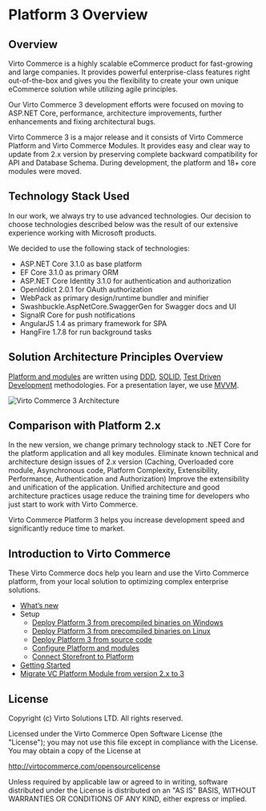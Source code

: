# Platform 3 Overview

## Overview

Virto Commerce is a highly scalable eCommerce product for fast-growing and large companies. It provides powerful enterprise-class features right out-of-the-box and gives you the flexibility to create your own unique eCommerce solution while utilizing agile principles.

Our Virto Commerce 3 development efforts were focused on moving to ASP.NET Core, performance, architecture improvements, further enhancements and fixing architectural bugs.

Virto Commerce 3 is a major release and it consists of Virto Commerce Platform and Virto Commerce Modules. It provides easy and clear way to update from 2.x version by preserving complete backward compatibility for API and Database Schema. During development, the platform and 18+ core modules were moved.

## Technology Stack Used

In our work, we always try to use advanced technologies. Our decision to choose technologies described below was the result of our extensive experience working with Microsoft products.

We decided to use the following stack of technologies:

* ASP.NET Core 3.1.0 as base platform
* EF Core 3.1.0 as primary ORM
* ASP.NET Core Identity 3.1.0 for authentication and authorization
* OpenIddict 2.0.1 for OAuth authorization
* WebPack as primary design/runtime bundler and minifier
* Swashbuckle.AspNetCore.SwaggerGen for Swagger docs and UI
* SignalR Core for push notifications
* AngularJS 1.4 as primary framework for SPA
* HangFire 1.7.8 for run background tasks

## Solution Architecture Principles Overview

<a class="crosslink" href="https://virtocommerce.com/glossary/what-is-b2b-ecommerce" target="_blank">Platform and modules</a> are written using <a href="https://en.wikipedia.org/wiki/Domain-driven_design" rel="nofollow">DDD</a>, <a href="https://en.wikipedia.org/wiki/SOLID_(object-oriented_design)" rel="nofollow">SOLID</a>, <a href="https://en.wikipedia.org/wiki/Test-driven_development" rel="nofollow">Test Driven Development</a> methodologies. For a presentation layer, we use <a href="https://en.wikipedia.org/wiki/Model_View_ViewModel" rel="nofollow">MVVM</a>.

![Virto Commerce 3 Architecture](/docs/media/architecture-circle.png "Virto Commerce 3 Architecture")

## Comparison with Platform 2.x

In the new version, we change primary technology stack to .NET Core for the platform application and all key modules. Eliminate known technical and architecture design issues of 2.x version (Caching, Overloaded core module, Asynchronous code, Platform Complexity, Extensibility, Performance, Authentication and Authorization)
Improve the extensibility and unification of the application. Unified architecture and good architecture practices usage reduce the training time for developers who just start to work with Virto Commerce.

Virto Commerce Platform 3 helps you increase development speed and significantly reduce time to market.

## Introduction to Virto Commerce

These Virto Commerce docs help you learn and use the Virto Commerce platform, from your local solution to optimizing complex enterprise solutions. 

* [What’s new](/docs/whats-new.md)
* Setup
  * [Deploy Platform 3 from precompiled binaries on Windows](/docs/deploy-from-precompiled-binaries-windows.md)
  * [Deploy Platform 3 from precompiled binaries on Linux](/docs/deploy-from-precompiled-binaries-linux.md)
  * [Deploy Platform 3 from source code](/docs/deploy-from-source-code.md)
  * [Configure Platform and modules](/docs/configuration-settings.md)
  * [Connect Storefront to Platform](/docs/connect-storefront-to-platform-v3.md)
* [Getting Started](/docs/getting-started.md)
* [Migrate VC Platform Module from version 2.x to 3](/docs/Migrate-module-from-the-Platform-2.0-to-3.0-version.md)

## License

Copyright (c) Virto Solutions LTD.  All rights reserved.

Licensed under the Virto Commerce Open Software License (the "License"); you
may not use this file except in compliance with the License. You may
obtain a copy of the License at

http://virtocommerce.com/opensourcelicense

Unless required by applicable law or agreed to in writing, software
distributed under the License is distributed on an "AS IS" BASIS,
WITHOUT WARRANTIES OR CONDITIONS OF ANY KIND, either express or
implied.
